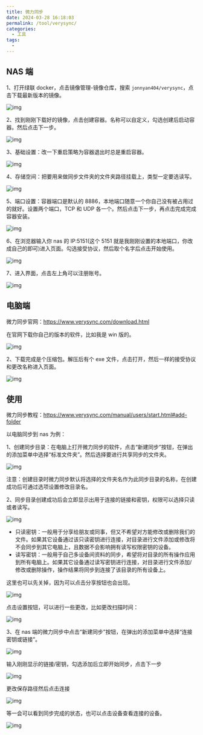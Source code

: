```yaml
---
title: 微力同步
date: 2024-03-28 16:18:03
permalink: /tool/verysync/
categories:
  - 工具
tags:
  -
---
```


## NAS 端

1、打开绿联 docker，点击镜像管理-镜像仓库，搜索 `jonnyan404/verysync`，点击下载最新版本的镜像。

![img](./img/0601.png)

2、找到刚刚下载好的镜像，点击创建容器。名称可以自定义，勾选创建后启动容器。然后点击下一步。

![img](./img/0602.png)

3、基础设置：改一下重启策略为容器退出时总是重启容器。

![img](./img/0603.png)

4、存储空间：把要用来做同步文件夹的文件夹路径挂载上，类型一定要选读写。

![img](./img/0604.png)

5、端口设置：容器端口是默认的 8886，本地端口随意一个你自己没有被占用过的就好。设置两个端口，TCP 和 UDP 各一个。然后点击下一步，再点击完成完成容器安装。

![img](./img/0605.png)

6、在浏览器输入你 nas 的 IP:5151(这个 5151 就是我刚刚设置的本地端口，你改成自己的即可)进入页面。勾选接受协议，然后取个名字后点击开始使用。

![img](./img/0606.png)

7、进入界面，点击左上角可以注册账号。

![img](./img/0607.png)

## 电脑端

微力同步官网：https://www.verysync.com/download.html

在官网下载你自己的版本的软件，比如我是 win 版的。

![img](./img/0608.png)

2、下载完成是个压缩包。解压后有个 exe 文件，点击打开，然后一样的接受协议和更改名称进入页面。

![img](./img/0609.png)

## 使用

微力同步教程：https://www.verysync.com/manual/users/start.html#add-folder

以电脑同步到 nas 为例：

1、创建同步目录：在电脑上打开微力同步的软件，点击“新建同步”按钮，在弹出的添加菜单中选择“标准文件夹”。然后选择要进行共享同步的文件夹。

![img](./img/0610.png)

注意：创建目录时微力同步默认将选择的文件夹名作为此同步目录的名称，在创建成功后可通过选项设置修改目录名。

2、同步目录创建成功后会立即显示出用于连接的链接和密钥，权限可以选择只读或者读写。

![img](./img/0611.png)

- 只读密钥：一般用于分享给朋友或同事，但又不希望对方能修改或删除我们的文件。如果其它设备通过该只读密钥进行连接，对目录进行文件添加或修改将不会同步到其它电脑上，且数据不会影响拥有读写权限密钥的设备。
- 读写密钥：一般用于自己多设备间资料的同步，希望将对目录的所有操作应用到所有电脑上。如果其它设备通过读写密钥进行连接，对目录进行文件添加/修改或删除操作，操作结果将同步到连接了该目录的所有设备上。

这里也可以先关掉，因为可以点击分享按钮也会出现。

![img](./img/0612.png)

点击设置按钮，可以进行一些更改，比如更改扫描时间：

![img](./img/0613.png)

3、在 nas 端的微力同步中点击“新建同步”按钮，在弹出的添加菜单中选择“连接密钥或链接”。

![img](./img/0614.png)

输入刚刚显示的链接/密钥，勾选添加后立即开始同步，点击下一步

![img](./img/0615.png)

更改保存路径然后点击连接

![img](./img/0616.png)

等一会可以看到同步完成的状态，也可以点击设备查看连接的设备。

![img](./img/0617.png)
